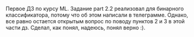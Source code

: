 Первое ДЗ по курсу ML. Задание part 2.2 реализовал для бинарного классификатора, потому что об этом написали в телеграмме. Однако, все равно остается открытым вопрос по поводу пунктов 2 и 3 в этой части дз. Сделал, как понял, надеюсь, понял верно :).
